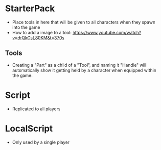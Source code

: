 # StarterPack
- Place tools in here that will be given to all characters when they spawn into the game
- How to add a image to a tool: https://www.youtube.com/watch?v=drQkCsL80KM&t=370s

## Tools
- Creating a "Part" as a child of a "Tool", and naming it "Handle" will automatically show it getting held by a character when equipped within the game.

# Script
- Replicated to all players

# LocalScript
- Only used by a single player
